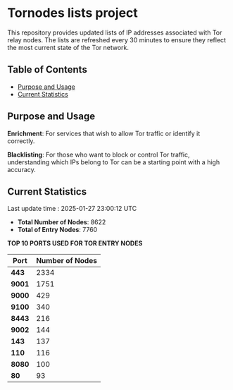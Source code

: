 # Tornodes lists project

This repository provides updated lists of IP addresses associated with Tor relay nodes. The lists are refreshed every 30 minutes to ensure they reflect the most current state of the Tor network.

## Table of Contents

- [Purpose and Usage](#purpose-and-usage)
- [Current Statistics](#current-statistics)


## Purpose and Usage

**Enrichment**: For services that wish to allow Tor traffic or identify it correctly.

**Blacklisting**: For those who want to block or control Tor traffic, understanding which IPs belong to Tor can be a starting point with a high accuracy.

## Current Statistics

Last update time : 2025-01-27 23:00:12 UTC

- **Total Number of Nodes**: 8622
- **Total of Entry Nodes**: 7760

**TOP 10 PORTS USED FOR TOR ENTRY NODES**

| **Port** | **Number of Nodes** |
|------|-----------------|
| **443**   | 2334  |
| **9001**   | 1751  |
| **9000**   | 429  |
| **9100**   | 340  |
| **8443**   | 216  |
| **9002**   | 144  |
| **143**   | 137  |
| **110**   | 116  |
| **8080**   | 100  |
| **80**   | 93  |

